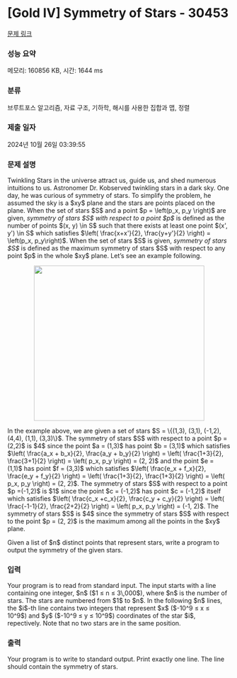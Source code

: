 # [Gold IV] Symmetry of Stars - 30453 

[문제 링크](https://www.acmicpc.net/problem/30453) 

### 성능 요약

메모리: 160856 KB, 시간: 1644 ms

### 분류

브루트포스 알고리즘, 자료 구조, 기하학, 해시를 사용한 집합과 맵, 정렬

### 제출 일자

2024년 10월 26일 03:39:55

### 문제 설명

<p>Twinkling Stars in the universe attract us, guide us, and shed numerous intuitions to us. Astronomer Dr. Kobserved twinkling stars in a dark sky. One day, he was curious of symmetry of stars. To simplify the problem, he assumed the sky is a $xy$ plane and the stars are points placed on the plane. When the set of stars $S$ and a point $p = \left(p_x, p_y \right)$ are given, <em>symmetry of stars $S$ with respect to a point $p$</em> is defined as the number of points $(x, y) \in S$ such that there exists at least one point $(x', y') \in S$ which satisfies $\left( \frac{x+x'}{2}, \frac{y+y'}{2} \right) = \left(p_x, p_y\right)$. When the set of stars $S$ is given, <em>symmetry of stars $S$</em> is defined as the maximum symmetry of stars $S$ with respect to any point $p$ in the whole $xy$ plane. Let’s see an example following.</p>

<p style="text-align: center;"><img alt="" src="https://upload.acmicpc.net/e4d64291-a399-45f1-aab7-fe2ddec76832/-/preview/" style="width: 385px; height: 350px;"></p>

<p>In the example above, we are given a set of stars $S = \{(1,3), (3,1), (-1,2), (4,4), (1,1), (3,3)\}$. The symmetry of stars $S$ with respect to a point $p = (2,2)$ is $4$ since the point $a = (1,3)$ has point $b = (3,1)$ which satisfies $\left( \frac{a_x + b_x}{2}, \frac{a_y + b_y}{2} \right) = \left( \frac{1+3}{2}, \frac{3+1}{2} \right) = \left( p_x, p_y \right) = (2, 2)$ and the point $e = (1,1)$ has point $f = (3,3)$ which satisfies $\left( \frac{e_x + f_x}{2}, \frac{e_y + f_y}{2} \right) = \left( \frac{1+3}{2}, \frac{1+3}{2} \right) = \left( p_x, p_y \right) = (2, 2)$. The symmetry of stars $S$ with respect to a point $p =(-1,2)$ is $1$ since the point $c = (-1,2)$ has point $c = (-1,2)$ itself which satisfies $\left( \frac{c_x +c_x}{2}, \frac{c_y + c_y}{2} \right) = \left( \frac{-1-1}{2}, \frac{2+2}{2} \right) = \left( p_x, p_y \right) = (-1, 2)$. The symmetry of stars $S$ is $4$ since the symmetry of stars $S$ with respect to the point $p = (2, 2)$ is the maximum among all the points in the $xy$ plane.</p>

<p>Given a list of $n$ distinct points that represent stars, write a program to output the symmetry of the given stars.</p>

### 입력 

 <p>Your program is to read from standard input. The input starts with a line containing one integer, $n$ ($1 ≤ n ≤ 3\,000$), where $n$ is the number of stars. The stars are numbered from $1$ to $n$. In the following $n$ lines, the $i$-th line contains two integers that represent $x$ ($-10^9 ≤ x ≤ 10^9$) and $y$ ($-10^9 ≤ y ≤ 10^9$) coordinates of the star $i$, repectively. Note that no two stars are in the same position.</p>

### 출력 

 <p>Your program is to write to standard output. Print exactly one line. The line should contain the symmetry of stars.</p>

